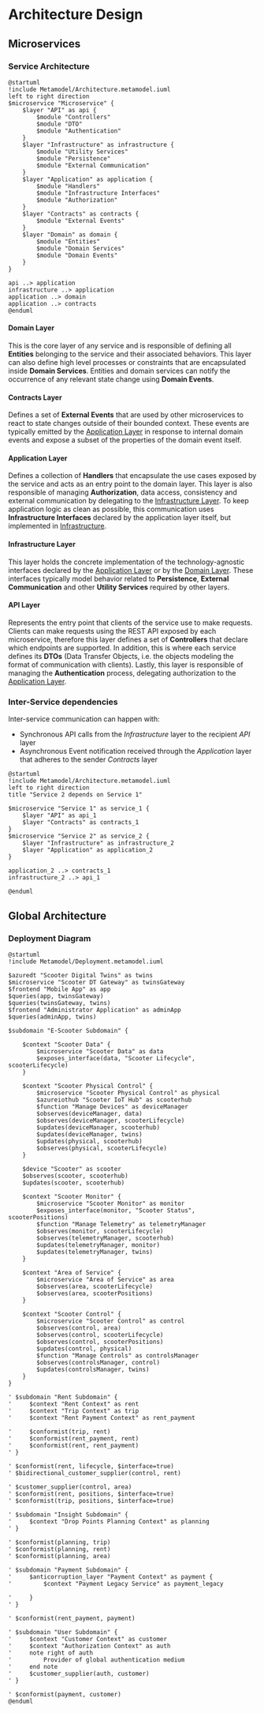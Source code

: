 # Architecture Design

## Microservices

### Service Architecture

```plantuml
@startuml
!include Metamodel/Architecture.metamodel.iuml
left to right direction
$microservice "Microservice" {
    $layer "API" as api {
        $module "Controllers"
        $module "DTO"
        $module "Authentication"
    }
    $layer "Infrastructure" as infrastructure {
        $module "Utility Services"
        $module "Persistence"
        $module "External Communication"
    }
    $layer "Application" as application {
        $module "Handlers"
        $module "Infrastructure Interfaces"
        $module "Authorization"
    }
    $layer "Contracts" as contracts {
        $module "External Events"
    }
    $layer "Domain" as domain {
        $module "Entities"
        $module "Domain Services"
        $module "Domain Events"
    }
}

api ..> application
infrastructure ..> application
application ..> domain
application ..> contracts
@enduml
```

#### Domain Layer
This is the core layer of any service and is responsible of defining all **Entities** belonging to the service and their associated behaviors. This layer can also define high level processes or constraints that are encapsulated inside **Domain Services**. Entities and domain services can notify the occurrence of any relevant state change using **Domain Events**.

#### Contracts Layer
Defines a set of **External Events** that are used by other microservices to react to state changes outside of their bounded context. These events are typically emitted by the [Application Layer](#application-layer) in response to internal domain events and expose a subset of the properties of the domain event itself.

#### Application Layer
Defines a collection of **Handlers** that encapsulate the use cases exposed by the service and acts as an entry point to the domain layer. This layer is also responsible of managing **Authorization**, data access, consistency and external communication by delegating to the [Infrastructure Layer](#infrastructure-layer). To keep application logic as clean as possible, this communication uses **Infrastructure Interfaces** declared by the application layer itself, but implemented in [Infrastructure](#infrastructure-layer).

#### Infrastructure Layer
This layer holds the concrete implementation of the 
technology-agnostic interfaces declared by the [Application Layer](#application-layer) or by the [Domain Layer](#domain-layer). These interfaces typically model behavior related to **Persistence**, **External Communication** and other **Utility Services** required by other layers.

#### API Layer
Represents the entry point that clients of the service use to make requests. Clients can make requests using the REST API exposed by each microservice, therefore this layer defines a set of **Controllers** that declare which endpoints are supported. In addition, this is where each service defines its **DTOs** (Data Transfer Objects, i.e. the objects modeling the format of communication with clients). Lastly, this layer is responsible of managing the **Authentication** process, delegating authorization to the [Application Layer](#application-layer).

### Inter-Service dependencies
Inter-service communication can happen with:

* Synchronous API calls from the _Infrastructure_ layer to the recipient _API_ layer
* Asynchronous Event notification received through the _Application_ layer that adheres to the sender _Contracts_ layer

```plantuml
@startuml
!include Metamodel/Architecture.metamodel.iuml
left to right direction
title "Service 2 depends on Service 1"

$microservice "Service 1" as service_1 {
    $layer "API" as api_1
    $layer "Contracts" as contracts_1
}
$microservice "Service 2" as service_2 {
    $layer "Infrastructure" as infrastructure_2
    $layer "Application" as application_2
}

application_2 ..> contracts_1
infrastructure_2 ..> api_1

@enduml
```

## Global Architecture

### Deployment Diagram
```plantuml
@startuml
!include Metamodel/Deployment.metamodel.iuml

$azuredt "Scooter Digital Twins" as twins
$microservice "Scooter DT Gateway" as twinsGateway
$frontend "Mobile App" as app
$queries(app, twinsGateway)
$queries(twinsGateway, twins)
$frontend "Administrator Application" as adminApp
$queries(adminApp, twins)

$subdomain "E-Scooter Subdomain" {

    $context "Scooter Data" {
        $microservice "Scooter Data" as data
        $exposes_interface(data, "Scooter Lifecycle", scooterLifecycle)
    }

    $context "Scooter Physical Control" {
        $microservice "Scooter Physical Control" as physical
        $azureiothub "Scooter IoT Hub" as scooterhub
        $function "Manage Devices" as deviceManager
        $observes(deviceManager, data)
        $observes(deviceManager, scooterLifecycle)
        $updates(deviceManager, scooterhub)
        $updates(deviceManager, twins)
        $updates(physical, scooterhub)
        $observes(physical, scooterLifecycle)
    }

    $device "Scooter" as scooter
    $observes(scooter, scooterhub)
    $updates(scooter, scooterhub)

    $context "Scooter Monitor" {
        $microservice "Scooter Monitor" as monitor
        $exposes_interface(monitor, "Scooter Status", scooterPositions)
        $function "Manage Telemetry" as telemetryManager
        $observes(monitor, scooterLifecycle)
        $observes(telemetryManager, scooterhub)
        $updates(telemetryManager, monitor)
        $updates(telemetryManager, twins)
    }

    $context "Area of Service" {
        $microservice "Area of Service" as area
        $observes(area, scooterLifecycle)
        $observes(area, scooterPositions)
    }

    $context "Scooter Control" {
        $microservice "Scooter Control" as control
        $observes(control, area)
        $observes(control, scooterLifecycle)
        $observes(control, scooterPositions)
        $updates(control, physical)
        $function "Manage Controls" as controlsManager
        $observes(controlsManager, control)
        $updates(controlsManager, twins)
    }
}

' $subdomain "Rent Subdomain" {
'     $context "Rent Context" as rent
'     $context "Trip Context" as trip
'     $context "Rent Payment Context" as rent_payment

'     $conformist(trip, rent)
'     $conformist(rent_payment, rent)
'     $conformist(rent, rent_payment)
' }

' $conformist(rent, lifecycle, $interface=true)
' $bidirectional_customer_supplier(control, rent)

' $customer_supplier(control, area)
' $conformist(rent, positions, $interface=true)
' $conformist(trip, positions, $interface=true)

' $subdomain "Insight Subdomain" {
'     $context "Drop Points Planning Context" as planning
' }

' $conformist(planning, trip)
' $conformist(planning, rent)
' $conformist(planning, area)

' $subdomain "Payment Subdomain" {
'     $anticorruption_layer "Payment Context" as payment {
'         $context "Payment Legacy Service" as payment_legacy

'     }
' }

' $conformist(rent_payment, payment)

' $subdomain "User Subdomain" {
'     $context "Customer Context" as customer
'     $context "Authorization Context" as auth
'     note right of auth
'         Provider of global authentication medium
'     end note
'     $customer_supplier(auth, customer)
' }

' $conformist(payment, customer)
@enduml
```
